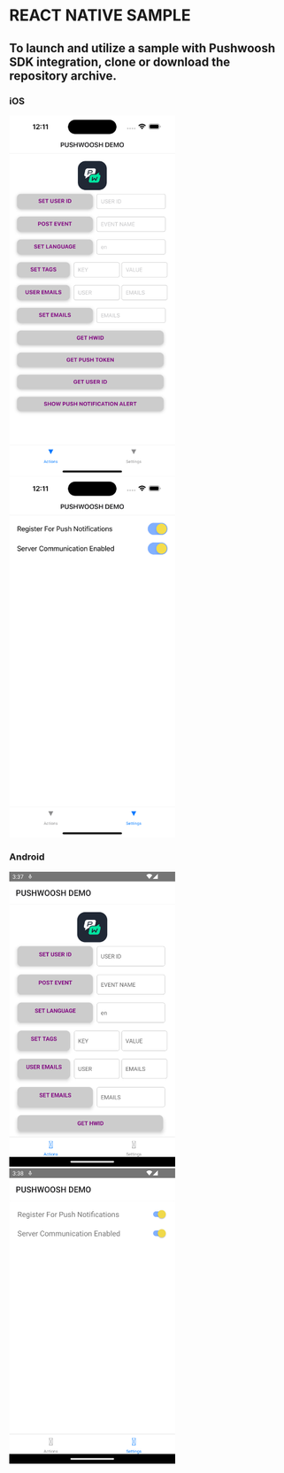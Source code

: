 # REACT NATIVE SAMPLE 

## To launch and utilize a sample with Pushwoosh SDK integration, clone or download the repository archive.

### iOS
 <img src="https://github.com/Pushwoosh/pushwoosh-reactnative-sample/blob/main/Screenshots/iOS_1.png" alt="Alt text" width="300"> <img src="https://github.com/Pushwoosh/pushwoosh-reactnative-sample/blob/main/Screenshots/iOS_2.png" alt="Alt text" width="300"> 

### Android
 <img src="https://github.com/Pushwoosh/pushwoosh-reactnative-sample/blob/main/Screenshots/Android_1.png" alt="Alt text" width="300"> <img src="https://github.com/Pushwoosh/pushwoosh-reactnative-sample/blob/main/Screenshots/Android_2.png" alt="Alt text" width="300"> 
